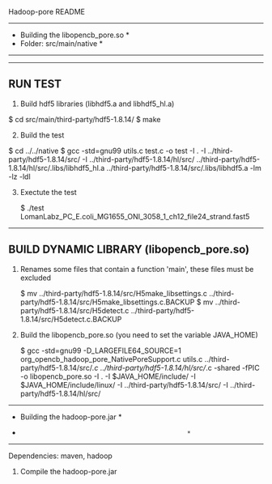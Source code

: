 
Hadoop-pore README

*****************************************************
*   Building the libopencb_pore.so                  *
*   Folder: src/main/native                         *
*****************************************************

-----------------------------------------------------
  RUN TEST
-----------------------------------------------------

1. Build hdf5 libraries (libhdf5.a and libhdf5_hl.a)

  $ cd src/main/third-party/hdf5-1.8.14/
  $ make

2. Build the test

  $ cd ../../native
  $ gcc -std=gnu99 utils.c test.c -o test -I . -I ../third-party/hdf5-1.8.14/src/ -I ../third-party/hdf5-1.8.14/hl/src/ ../third-party/hdf5-1.8.14/hl/src/.libs/libhdf5_hl.a ../third-party/hdf5-1.8.14/src/.libs/libhdf5.a -lm -lz -ldl

3. Exectute the test

   $ ./test LomanLabz_PC_E.coli_MG1655_ONI_3058_1_ch12_file24_strand.fast5


-----------------------------------------------------
  BUILD DYNAMIC LIBRARY (libopencb_pore.so)
-----------------------------------------------------

1. Renames some files that contain a function 'main', these files must be excluded

   $ mv ../third-party/hdf5-1.8.14/src/H5make_libsettings.c ../third-party/hdf5-1.8.14/src/H5make_libsettings.c.BACKUP
   $ mv ../third-party/hdf5-1.8.14/src/H5detect.c ../third-party/hdf5-1.8.14/src/H5detect.c.BACKUP

2. Build the libopencb_pore.so (you need to set the variable JAVA_HOME)

   $ gcc -std=gnu99 -D_LARGEFILE64_SOURCE=1 org_opencb_hadoop_pore_NativePoreSupport.c utils.c ../third-party/hdf5-1.8.14/src/*.c ../third-party/hdf5-1.8.14/hl/src/*.c -shared -fPIC -o libopencb_pore.so -I . -I $JAVA_HOME/include/ -I $JAVA_HOME/include/linux/ -I ../third-party/hdf5-1.8.14/src/ -I ../third-party/hdf5-1.8.14/hl/src/


*****************************************************
*   Building the hadoop-pore.jar                    *
*                                                   *
*****************************************************

Dependencies: maven, hadoop

1. Compile the hadoop-pore.jar


